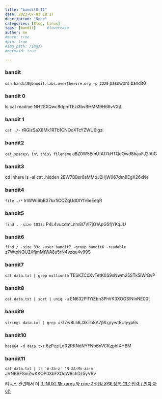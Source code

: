 ```yaml
---
title: "bandit0-11"
date: 2023-07-03 18:17
description: "None"
categories: [Blog, Linux]
tags: [bandit]     #lowercase
author: me
#math: true
#pin: true
#img_path: /imgs/
#mermaid: true

---
```

### bandit 
`ssh bandit0@bandit.labs.overthewire.org -p 2220`
password bandit0

### bandit 0
ls 
cat readme
NH2SXQwcBdpmTEzi3bvBHMM9H66vVXjL

### bandit 1
`cat ./-`
rRGizSaX8Mk1RTb1CNQoXTcYZWU6lgzi

### bandit2
`cat spaces\ in\ this\ filename`
aBZ0W5EmUfAf7kHTQeOwd8bauFJ2lAiG

### bandit3
cd inhere
ls -al
cat .hidden
2EW7BBsr6aMMoJ2HjW067dm8EgX26xNe

### bandit4
`file ./*`
lrIWWI6bB37kxfiCQZqUdOIYfr6eEeqR

### bandit5
`find . -size 1033c`
P4L4vucdmLnm8I7Vl7jG1ApGSfjYKqJU

### bandit6
`find / -size 33c -user bandit7 -group bandit6 -readable`
z7WtoNQU2XfjmMtWA8u5rN4vzqu4v99S

### bandit7
`cat data.txt | grep millionth`
TESKZC0XvTetK0S9xNwm25STk5iWrBvP

### bandit8
`cat data.txt | sort | uniq -u`
EN632PlfYiZbn3PhVK3XOGSlNInNE00t

### bandit9
`strings data.txt | grep =`
G7w8LIi6J3kTb8A7j9LgrywtEUlyyp6s

### bandit10
`base64 -d data.txt`
6zPeziLdR2RKNdNYFNb6nVCKzphlXHBM

### bandit11
`cat data.txt | tr 'A-Za-z' 'N-ZA-Mn-za-m'`
JVNBBFSmZwKKOP0XbFXOoW8chDz5yVRv




리눅스 관련해서 더
[[LINUX] 📚 xargs 와 pipe 차이점 완벽 정복 (표준입력 / 인자 차이)](https://inpa.tistory.com/entry/LINUX-%F0%9F%93%9A-xargs-%EB%AA%85%EB%A0%B9-%ED%8C%8C%EC%9D%B4%ED%94%84-%EC%99%80-%EC%B0%A8%EC%9D%B4%EC%A0%90-%EC%99%84%EB%B2%BD-%EC%A0%95%EB%A6%AC-%ED%91%9C%EC%A4%80%EC%9E%85%EB%A0%A5-%EC%9D%B8%EC%9E%90-%EC%B0%A8%EC%9D%B4)